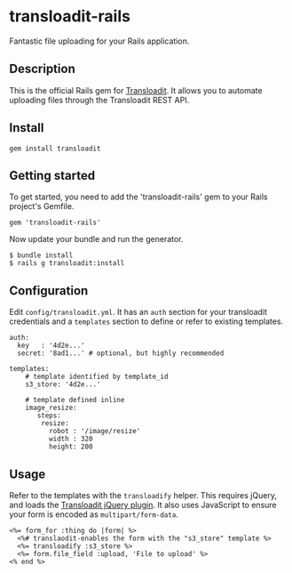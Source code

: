 # transloadit-rails

Fantastic file uploading for your Rails application.

## Description

This is the official Rails gem for [Transloadit](transloadit.com). It allows
you to automate uploading files through the Transloadit REST API.

## Install

    gem install transloadit

## Getting started

To get started, you need to add the 'transloadit-rails' gem to your Rails
project's Gemfile.

    gem 'transloadit-rails'

Now update your bundle and run the generator.

    $ bundle install
    $ rails g transloadit:install

## Configuration

Edit `config/transloadit.yml`. It has an `auth` section for your transloadit
credentials and a `templates` section to define or refer to existing
templates.

    auth:
      key   : '4d2e...'
      secret: '8ad1...' # optional, but highly recommended
    
    templates:
        # template identified by template_id
        s3_store: '4d2e...'
        
        # template defined inline
        image_resize:
           steps:
            resize:
              robot : '/image/resize'
              width : 320
              height: 200

## Usage

Refer to the templates with the `transloadify` helper. This requires jQuery,
and loads the [Transloadit jQuery plugin](https://github.com/transloadit/jquery-sdk).
It also uses JavaScript to ensure your form is encoded as `multipart/form-data`.

    <%= form_for :thing do |form| %>
      <%# translaodit-enables the form with the "s3_store" template %>
      <%= transloadify :s3_store %>
      <%= form.file_field :upload, 'File to upload' %>
    <% end %>
